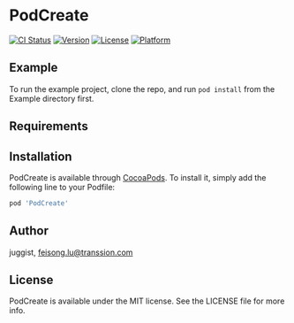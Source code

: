 # PodCreate

[![CI Status](https://img.shields.io/travis/juggist/PodCreate.svg?style=flat)](https://travis-ci.org/juggist/PodCreate)
[![Version](https://img.shields.io/cocoapods/v/PodCreate.svg?style=flat)](https://cocoapods.org/pods/PodCreate)
[![License](https://img.shields.io/cocoapods/l/PodCreate.svg?style=flat)](https://cocoapods.org/pods/PodCreate)
[![Platform](https://img.shields.io/cocoapods/p/PodCreate.svg?style=flat)](https://cocoapods.org/pods/PodCreate)

## Example

To run the example project, clone the repo, and run `pod install` from the Example directory first.

## Requirements

## Installation

PodCreate is available through [CocoaPods](https://cocoapods.org). To install
it, simply add the following line to your Podfile:

```ruby
pod 'PodCreate'
```

## Author

juggist, feisong.lu@transsion.com

## License

PodCreate is available under the MIT license. See the LICENSE file for more info.

